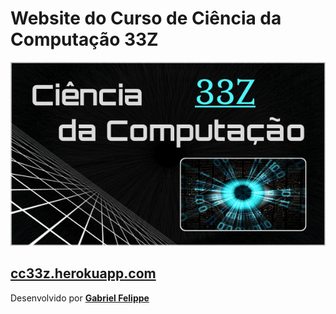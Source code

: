 # Website do Curso de Ciência da Computação 33Z

![img](https://raw.githubusercontent.com/the-akira/CC33Z/master/Imagens/cc33z.png)

## [cc33z.herokuapp.com](https://cc33z.herokuapp.com)

Desenvolvido por **[Gabriel Felippe](https://akiradev.netlify.app/sobre/)**